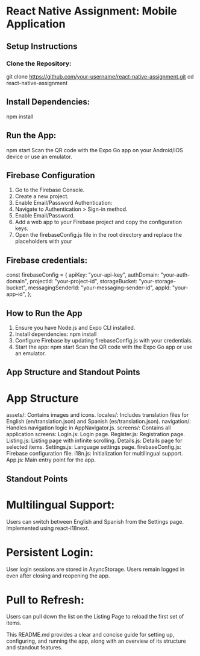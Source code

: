 # React Native Assignment: Mobile Application

## Setup Instructions

### Clone the Repository:

git clone https://github.com/your-username/react-native-assignment.git
cd react-native-assignment

## Install Dependencies:

npm install

## Run the App:

npm start
Scan the QR code with the Expo Go app on your Android/iOS device or use an emulator.

## Firebase Configuration

1. Go to the Firebase Console.
2. Create a new project.
3. Enable Email/Password Authentication:
4. Navigate to Authentication > Sign-in method.
5. Enable Email/Password.
6. Add a web app to your Firebase project and copy the configuration keys.
7. Open the firebaseConfig.js file in the root directory and replace the placeholders with your

## Firebase credentials:

const firebaseConfig = {
apiKey: "your-api-key",
authDomain: "your-auth-domain",
projectId: "your-project-id",
storageBucket: "your-storage-bucket",
messagingSenderId: "your-messaging-sender-id",
appId: "your-app-id",
};

## How to Run the App
1. Ensure you have Node.js and Expo CLI installed.
2. Install dependencies:
   npm install
3. Configure Firebase by updating firebaseConfig.js with your credentials.
4. Start the app:
   npm start
   Scan the QR code with the Expo Go app or use an emulator.
## App Structure and Standout Points
# App Structure
assets/: Contains images and icons.
locales/: Includes translation files for English (en/translation.json) and Spanish (es/translation.json).
navigation/: Handles navigation logic in AppNavigator.js.
screens/: Contains all application screens:
Login.js: Login page.
Register.js: Registration page.
Listing.js: Listing page with infinite scrolling.
Details.js: Details page for selected items.
Settings.js: Language settings page.
firebaseConfig.js: Firebase configuration file.
i18n.js: Initialization for multilingual support.
App.js: Main entry point for the app.

## Standout Points
# Multilingual Support:

Users can switch between English and Spanish from the Settings page.
Implemented using react-i18next.

# Persistent Login:

User login sessions are stored in AsyncStorage.
Users remain logged in even after closing and reopening the app.

# Pull to Refresh:

Users can pull down the list on the Listing Page to reload the first set of items.

This README.md provides a clear and concise guide for setting up, configuring, and running the app, along with an overview of its structure and standout features.



